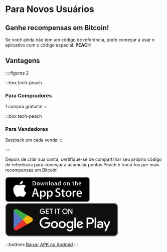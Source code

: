 # Para Novos Usuários
## Ganhe recompensas em Bitcoin!

Se você ainda não tem um código de referência, pode começar a usar o aplicativo com o código especial: **PEACH**

## Vantagens
::::figures 2

:::box tech-peach
### Para Compradores
1 compra gratuita!
:::

:::box tech-peach
### Para Vendedores
Satsback em cada venda!
:::

::::

Depois de criar sua conta, certifique-se de compartilhar seu próprio código de referência para começar a acumular pontos Peach e trocá-los por mais recompensas em Bitcoin!

<div>
  <div class="md:flex items-end">
    <a href="https://testflight.apple.com/join/wfSPFEWG"><img class="h-180px md:h-90px" src="/img/home/download-on-the-app-store.svg" alt="Download on the Apple Store"></a>
    <a class="md:ml-4" href="https://play.google.com/store/apps/details?id=com.peachbitcoin.peach.mainnet"><img class="h-180px md:h-90px" src="/img/home/get-it-on-google-play.svg" alt="Get it on Google Play"></a>
  </div>

  :::buttons
  [Baixar APK no Android](/pt/apk/)
  :::

</div>
